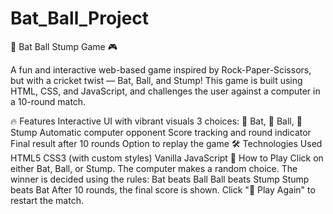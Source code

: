 # Bat_Ball_Project
🏏 Bat Ball Stump Game 🎮

A fun and interactive web-based game inspired by Rock-Paper-Scissors, but with a cricket twist — Bat, Ball, and Stump! This game is built using HTML, CSS, and JavaScript, and challenges the user against a computer in a 10-round match.

🔥 Features
Interactive UI with vibrant visuals
3 choices: 🏏 Bat, 🏐 Ball, 🧱 Stump
Automatic computer opponent
Score tracking and round indicator
Final result after 10 rounds
Option to replay the game
🛠️ Technologies Used
HTML5
CSS3 (with custom styles)
Vanilla JavaScript
🚀 How to Play
Click on either Bat, Ball, or Stump.
The computer makes a random choice.
The winner is decided using the rules:
Bat beats Ball
Ball beats Stump
Stump beats Bat
After 10 rounds, the final score is shown.
Click "🔁 Play Again" to restart the match.
